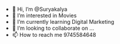 - 👋 Hi, I’m @Suryakalya
- 👀 I’m interested in Movies
- 🌱 I’m currently learning Digital Marketing 
- 💞️ I’m looking to collaborate on ...
- 📫 How to reach me 9745584648

<!---
Suryakalya/Suryakalya is a ✨ special ✨ repository because its `README.md` (this file) appears on your GitHub profile.
You can click the Preview link to take a look at your changes.
--->
